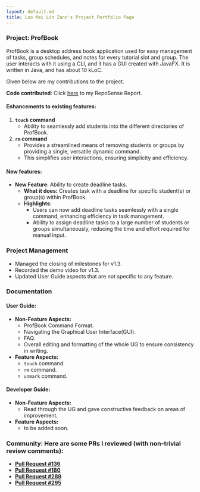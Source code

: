 ```yaml
---
layout: default.md
title: Loo Mei Lin Zann's Project Portfolio Page
---
```


### Project: ProfBook

ProfBook is a desktop address book application used for easy management of tasks, group schedules, and notes for 
every tutorial slot and group. The user interacts with it using a CLI, 
and it has a GUI created with JavaFX. It is written in Java, and has about 10 kLoC.

Given below are my contributions to the project.

**Code contributed**:
Click [here](https://nus-cs2103-ay2324s1.github.io/tp-dashboard/?search=zannloo&breakdown=false&sort=groupTitle%20dsc&sortWithin=title&since=2023-09-22&timeframe=commit&mergegroup=&groupSelect=groupByRepos&tabOpen=true&tabType=authorship&tabAuthor=zannloo&tabRepo=AY2324S1-CS2103T-W15-2%2Ftp%5Bmaster%5D&authorshipIsMergeGroup=false&authorshipFileTypes=functional-code~test-code&authorshipIsBinaryFileTypeChecked=false&authorshipIsIgnoredFilesChecked=false) to my RepoSense Report.

#### Enhancements to existing features:
  1. **`touch` command**
     * Ability to seamlessly add students into the different directories of ProfBook.
  2. **`rm` command**
     * Provides a streamlined means of removing students or groups by providing a single, versatile dynamic command.
     * This simplifies user interactions, ensuring simplicity and efficiency. 

#### New features:
* **New Feature**: Ability to create deadline tasks. 
  * **What it does:** Creates task with a deadline for specific student(s) or group(s) within ProfBook.
  * **Highlights:**
    * Users can now add deadline tasks seamlessly with a single command, enhancing efficiency in task management. 
    * Ability to assign deadline tasks to a large number of students or groups simultaneously, reducing the time and effort required for manual input.

### Project Management
  * Managed the closing of milestones for v1.3.
  * Recorded the demo video for v1.3.
  * Updated User Guide aspects that are not specific to any feature.

### Documentation

#### User Guide:

  * **Non-Feature Aspects:**
    * ProfBook Command Format.
    * Navigating the Graphical User Interface(GUI).
    * FAQ.
    * Overall editing and formatting of the whole UG to ensure consistency in writing.
  * **Feature Aspects:**
    * `touch` command.
    * `rm` command.
    * `unmark` command.

#### Developer Guide:

  * **Non-Feature Aspects:**
    * Read through the UG and gave constructive feedback on areas of improvement.
  * **Feature Aspects:**
    * to be added soon. 

### Community: Here are some PRs I reviewed (with non-trivial review comments):
- **[Pull Request #136](https://github.com/AY2324S1-CS2103T-W15-2/tp/pull/136)**
- **[Pull Request #180](https://github.com/AY2324S1-CS2103T-W15-2/tp/pull/180)** 
- **[Pull Request #289](https://github.com/AY2324S1-CS2103T-W15-2/tp/pull/289)**
- **[Pull Request #295](https://github.com/AY2324S1-CS2103T-W15-2/tp/pull/295)**
    

